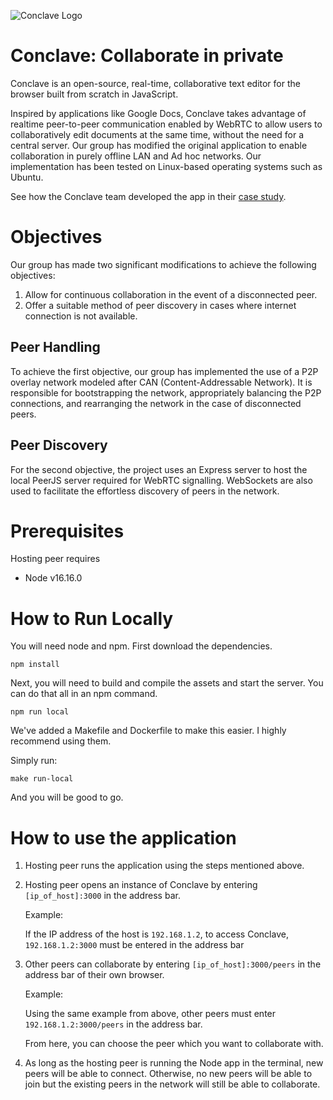 ![Conclave Logo](/public/assets/img/conclave-mask-small.ico)

# Conclave: Collaborate in private

Conclave is an open-source, real-time, collaborative text editor for the browser built from scratch in JavaScript.

Inspired by applications like Google Docs, Conclave takes advantage of realtime peer-to-peer communication enabled by WebRTC to allow users to collaboratively edit documents at the same time, without the need for a central server. Our group has modified the original application to enable collaboration in purely offline LAN and Ad hoc networks. Our implementation has been tested on Linux-based operating systems such as Ubuntu. 

See how the Conclave team developed the app in their [case study](https://conclave-team.github.io/conclave-site/).

# Objectives

Our group has made two significant modifications to achieve the following objectives:
1. Allow for continuous collaboration in the event of a disconnected peer.
2. Offer a suitable method of peer discovery in cases where internet connection is not available.

## Peer Handling
To achieve the first objective, our group has implemented the use of a P2P overlay network modeled after CAN (Content-Addressable Network). It is responsible for bootstrapping the network, appropriately balancing the P2P connections, and rearranging the network in the case of disconnected peers.

## Peer Discovery
For the second objective, the project uses an Express server to host the local PeerJS server required for WebRTC signalling. WebSockets are also used to facilitate the effortless discovery of peers in the network.

# Prerequisites

Hosting peer requires
- Node v16.16.0

# How to Run Locally

You will need node and npm. First download the dependencies.

```
npm install
```

Next, you will need to build and compile the assets and start the server. You can do that all in an npm command.

```
npm run local
```

We've added a Makefile and Dockerfile to make this easier. I highly recommend using them.

Simply run:

```
make run-local
```

And you will be good to go.

# How to use the application

1. Hosting peer runs the application using the steps mentioned above.
2. Hosting peer opens an instance of Conclave by entering ```[ip_of_host]:3000``` in the address bar.

    Example:

    If the IP address of the host is ```192.168.1.2```, to access Conclave, ```192.168.1.2:3000``` must be entered in the address bar
3. Other peers can collaborate by entering ```[ip_of_host]:3000/peers``` in the address bar of their own browser. 

    Example: 

    Using the same example from above, other peers must enter ```192.168.1.2:3000/peers``` in the address bar.


    From here, you can choose the peer which you want to collaborate with.
4. As long as the hosting peer is running the Node app in the terminal, new peers will be able to connect. Otherwise, no new peers will be able to join but the existing peers in the network will still be able to collaborate.